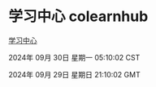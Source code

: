 # 学习中心 colearnhub
[学习中心](http://219.139.198.123:56308/colearnhub/)

2024年 09月 30日 星期一 05:10:02 CST

2024年 09月 29日 星期日 21:10:02 GMT
